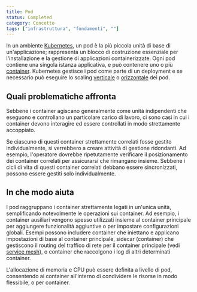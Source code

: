 ```yaml
---
title: Pod
status: Completed
category: Concetto
tags: ["infrastruttura", "fondamenti", ""]
---
```




In un ambiente [Kubernetes](/it/kubernetes/), un pod è la più piccola unità di base di un'applicazione;
rappresenta un blocco di costruzione essenziale per l'installazione e la gestione di applicazioni containerizzate.
Ogni pod contiene una singola istanza applicativa, e può contenere uno o più [container](/it/container/).
Kubernetes gestisce i pod come parte di un deployment e se necessario può eseguire lo scaling [verticale](/it/vertical-scaling/) o [orizzontale](/it/horizontal-scaling/) dei pod.

## Quali problematiche affronta

Sebbene i container agiscano generalmente come unità indipendenti che eseguono e controllano un particolare carico di lavoro, 
ci sono casi in cui i container devono interagire ed essere controllati in modo strettamente accoppiato.

Se ciascuno di questi container strettamente correlati fosse gestito individualmente, si verrebbero a creare attività di gestione ridondanti. 
Ad esempio, l'operatore dovrebbe ripetutamente verificare il posizionamento dei container correlati per assicurarsi che rimangano insieme. 
Sebbene i cicli di vita di questi container correlati debbano essere sincronizzati, possono essere gestiti solo individualmente.

## In che modo aiuta

I pod raggruppano i container strettamente legati in un'unica unità, semplificando notevolmente le operazioni sui container.
Ad esempio, i container ausiliari vengono spesso utilizzati insieme al container principale per aggiungere funzionalità aggiuntive o per impostare configurazioni globali. 
Esempi possono includere container che iniettano e applicano impostazioni di base al container principale,
sidecar (container) che gestiscono il routing del traffico di rete per il container principale (vedi [service mesh](/it/service-mesh/)), 
o container che raccolgono i log di altri determinati container.


L'allocazione di memoria e CPU può essere definita a livello di pod, consentendo ai container all'interno di condividere le risorse in modo flessibile, o per container.
